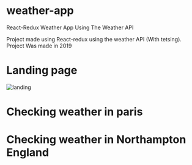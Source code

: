 # weather-app
React-Redux Weather App Using The Weather API

Project made using React-redux using the weather API (With tetsing). Project Was made in 2019

# Landing page
![landing](https://user-images.githubusercontent.com/16756025/95520685-c301a300-09bf-11eb-8b7b-f24a7a7a3f8d.png)
# Checking weather in paris

# Checking weather in Northampton England
